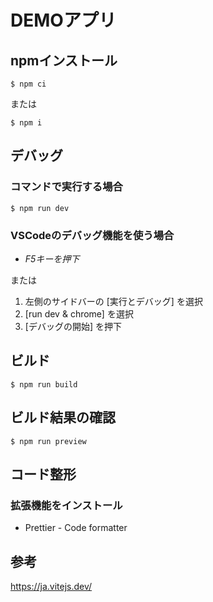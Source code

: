 # DEMOアプリ

## npmインストール
```
$ npm ci
```
または
```
$ npm i
```
## デバッグ
### コマンドで実行する場合
```
$ npm run dev
```
### VSCodeのデバッグ機能を使う場合
- *F5キーを押下*

または

1. 左側のサイドバーの [実行とデバッグ] を選択
2. [run dev & chrome] を選択
3. [デバッグの開始] を押下

## ビルド
```
$ npm run build
```

## ビルド結果の確認
```
$ npm run preview
```

## コード整形
### 拡張機能をインストール
* Prettier - Code formatter

## 参考
https://ja.vitejs.dev/
